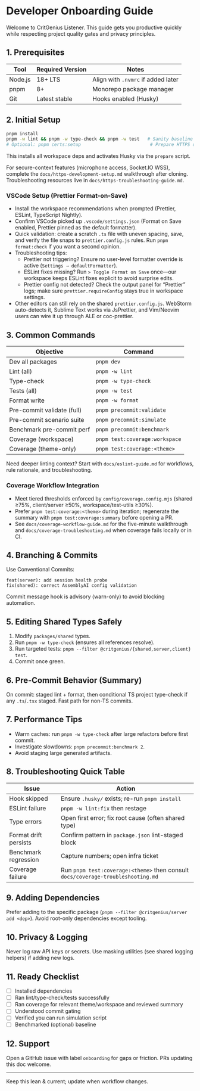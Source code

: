 # Developer Onboarding Guide

Welcome to CritGenius Listener. This guide gets you productive quickly while respecting project
quality gates and privacy principles.

## 1. Prerequisites

| Tool    | Required Version | Notes                              |
| ------- | ---------------- | ---------------------------------- |
| Node.js | 18+ LTS          | Align with `.nvmrc` if added later |
| pnpm    | 8+               | Monorepo package manager           |
| Git     | Latest stable    | Hooks enabled (Husky)              |

## 2. Initial Setup

```bash
pnpm install
pnpm -w lint && pnpm -w type-check && pnpm -w test   # Sanity baseline
# Optional: pnpm certs:setup                          # Prepare HTTPS dev certs (see docs/https-development-setup.md)
```

This installs all workspace deps and activates Husky via the `prepare` script.

For secure-context features (microphone access, Socket.IO WSS), complete the
`docs/https-development-setup.md` walkthrough after cloning. Troubleshooting resources live in
`docs/https-troubleshooting-guide.md`.

### VSCode Setup (Prettier Format-on-Save)

- Install the workspace recommendations when prompted (Prettier, ESLint, TypeScript Nightly).
- Confirm VSCode picked up `.vscode/settings.json` (Format on Save enabled, Prettier pinned as the
  default formatter).
- Quick validation: create a scratch `.ts` file with uneven spacing, save, and verify the file snaps
  to `prettier.config.js` rules. Run `pnpm format:check` if you want a second opinion.
- Troubleshooting tips:
  - Prettier not triggering? Ensure no user-level formatter override is active
    (`Settings → defaultFormatter`).
  - ESLint fixes missing? Run `> Toggle Format on Save` once—our workspace keeps ESLint fixes
    explicit to avoid surprise edits.
  - Prettier config not detected? Check the output panel for “Prettier” logs; make sure
    `prettier.requireConfig` stays true in workspace settings.
- Other editors can still rely on the shared `prettier.config.js`. WebStorm auto-detects it, Sublime
  Text works via JsPrettier, and Vim/Neovim users can wire it up through ALE or coc-prettier.

## 3. Common Commands

| Objective                  | Command                        |
| -------------------------- | ------------------------------ |
| Dev all packages           | `pnpm dev`                     |
| Lint (all)                 | `pnpm -w lint`                 |
| Type-check                 | `pnpm -w type-check`           |
| Tests (all)                | `pnpm -w test`                 |
| Format write               | `pnpm -w format`               |
| Pre-commit validate (full) | `pnpm precommit:validate`      |
| Pre-commit scenario suite  | `pnpm precommit:simulate`      |
| Benchmark pre-commit perf  | `pnpm precommit:benchmark`     |
| Coverage (workspace)       | `pnpm test:coverage:workspace` |
| Coverage (theme-only)      | `pnpm test:coverage:<theme>`   |

Need deeper linting context? Start with `docs/eslint-guide.md` for workflows, rule rationale, and
troubleshooting.

### Coverage Workflow Integration

- Meet tiered thresholds enforced by `config/coverage.config.mjs` (shared ≥75%, client/server ≥50%,
  workspace/test-utils ≥30%).
- Prefer `pnpm test:coverage:<theme>` during iteration; regenerate the summary with
  `pnpm test:coverage:summary` before opening a PR.
- See `docs/coverage-workflow-guide.md` for the five-minute walkthrough and
  `docs/coverage-troubleshooting.md` when coverage fails locally or in CI.

## 4. Branching & Commits

Use Conventional Commits:

```
feat(server): add session health probe
fix(shared): correct AssemblyAI config validation
```

Commit message hook is advisory (warn-only) to avoid blocking automation.

## 5. Editing Shared Types Safely

1. Modify `packages/shared` types.
2. Run `pnpm -w type-check` (ensures all references resolve).
3. Run targeted tests: `pnpm --filter @critgenius/{shared,server,client} test`.
4. Commit once green.

## 6. Pre-Commit Behavior (Summary)

On commit: staged lint + format, then conditional TS project type-check if any `.ts`/`.tsx` staged.
Fast path for non-TS commits.

## 7. Performance Tips

- Warm caches: run `pnpm -w type-check` after large refactors before first commit.
- Investigate slowdowns: `pnpm precommit:benchmark 2`.
- Avoid staging large generated artifacts.

## 8. Troubleshooting Quick Table

| Issue                 | Action                                                                           |
| --------------------- | -------------------------------------------------------------------------------- |
| Hook skipped          | Ensure `.husky/` exists; re-run `pnpm install`                                   |
| ESLint failure        | `pnpm -w lint:fix` then restage                                                  |
| Type errors           | Open first error; fix root cause (often shared type)                             |
| Format drift persists | Confirm pattern in `package.json` lint-staged block                              |
| Benchmark regression  | Capture numbers; open infra ticket                                               |
| Coverage failure      | Run `pnpm test:coverage:<theme>` then consult `docs/coverage-troubleshooting.md` |

## 9. Adding Dependencies

Prefer adding to the specific package (`pnpm --filter @critgenius/server add <dep>`). Avoid
root-only dependencies except tooling.

## 10. Privacy & Logging

Never log raw API keys or secrets. Use masking utilities (see shared logging helpers) if adding new
logs.

## 11. Ready Checklist

- [ ] Installed dependencies
- [ ] Ran lint/type-check/tests successfully
- [ ] Ran coverage for relevant theme/workspace and reviewed summary
- [ ] Understood commit gating
- [ ] Verified you can run simulation script
- [ ] Benchmarked (optional) baseline

## 12. Support

Open a GitHub issue with label `onboarding` for gaps or friction. PRs updating this doc welcome.

---

Keep this lean & current; update when workflow changes.
